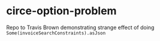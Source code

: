 # circe-option-problem
Repo to Travis Brown demonstrating strange effect of doing `Some(invoiceSearchConstraints).asJson`
